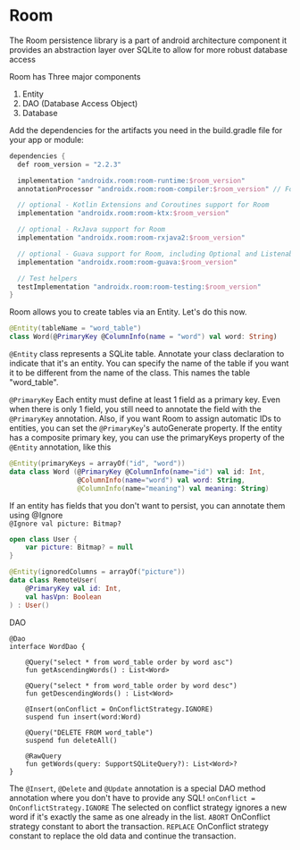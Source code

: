 # Room
The Room persistence library is a part of android architecture component it provides an abstraction layer over SQLite to allow for more robust database access

Room has Three major components
1. Entity
2. DAO (Database Access Object)
3. Database

Add the dependencies for the artifacts you need in the build.gradle file for your app or module:
```kotlin
dependencies {
  def room_version = "2.2.3"

  implementation "androidx.room:room-runtime:$room_version"
  annotationProcessor "androidx.room:room-compiler:$room_version" // For Kotlin use kapt instead of annotationProcessor

  // optional - Kotlin Extensions and Coroutines support for Room
  implementation "androidx.room:room-ktx:$room_version"

  // optional - RxJava support for Room
  implementation "androidx.room:room-rxjava2:$room_version"

  // optional - Guava support for Room, including Optional and ListenableFuture
  implementation "androidx.room:room-guava:$room_version"

  // Test helpers
  testImplementation "androidx.room:room-testing:$room_version"
}
```

Room allows you to create tables via an Entity. Let's do this now.
```kotlin
@Entity(tableName = "word_table")
class Word(@PrimaryKey @ColumnInfo(name = "word") val word: String)
```

`@Entity` 
class represents a SQLite table. Annotate your class declaration to indicate that it's an entity. You can specify the name of the table if you want it to be different from the name of the class. This names the table "word_table".

`@PrimaryKey`
Each entity must define at least 1 field as a primary key. Even when there is only 1 field, you still need to annotate the field with the `@PrimaryKey` annotation. Also, if you want Room to assign automatic IDs to entities, you can set the `@PrimaryKey`'s autoGenerate property. If the entity has a composite primary key, you can use the primaryKeys property of the `@Entity` annotation, like this 

```kotlin
@Entity(primaryKeys = arrayOf("id", "word"))
data class Word (@PrimaryKey @ColumnInfo(name="id") val id: Int,
                 @ColumnInfo(name="word") val word: String,
                 @ColumnInfo(name="meaning") val meaning: String)
```
If an entity has fields that you don't want to persist, you can annotate them using @Ignore                 
`@Ignore val picture: Bitmap?`

```kotlin
open class User {
    var picture: Bitmap? = null
}

@Entity(ignoredColumns = arrayOf("picture"))
data class RemoteUser(
    @PrimaryKey val id: Int,
    val hasVpn: Boolean
) : User()
```

DAO

```
@Dao
interface WordDao {

    @Query("select * from word_table order by word asc")
    fun getAscendingWords() : List<Word>

    @Query("select * from word_table order by word desc")
    fun getDescendingWords() : List<Word>

    @Insert(onConflict = OnConflictStrategy.IGNORE)
    suspend fun insert(word:Word)

    @Query("DELETE FROM word_table")
    suspend fun deleteAll()

    @RawQuery
    fun getWords(query: SupportSQLiteQuery?): List<Word>?
}

```

The `@Insert`, `@Delete` and `@Update` annotation is a special DAO method annotation where you don't have to provide any SQL!
`onConflict = OnConflictStrategy.IGNORE` The selected on conflict strategy ignores a new word if it's exactly the same as one already in the list. `ABORT` OnConflict strategy constant to abort the transaction. `REPLACE`
OnConflict strategy constant to replace the old data and continue the transaction.
